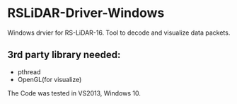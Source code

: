# RSLiDAR-Driver-Windows
Windows drvier for RS-LiDAR-16. Tool to decode and visualize data packets.

## 3rd party  library needed:
- pthread
- OpenGL(for visualize)

The Code was tested  in VS2013, Windows 10.
